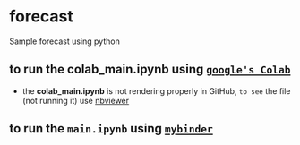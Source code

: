 # forecast
Sample forecast using python

## to run the **colab_main.ipynb** using [`google's Colab`](https://drive.google.com/open?id=1WVj8AR6p4HT_bjGCmC8g6FFAWYQbkC14)

-  the **colab_main.ipynb** is not rendering properly in GitHub, `to see` the file (not running it) use [nbviewer](https://nbviewer.jupyter.org/github/feapri/forecast/blob/master/colab_main.ipynb)

## to run the **`main.ipynb`** using [`mybinder`](https://mybinder.org/v2/gh/feapri/colab_forecast/master)


